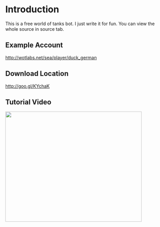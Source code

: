 # Introduction #
This is a free world of tanks bot. I just write it for fun. You can view the whole source in source tab.

## Example Account ##
http://wotlabs.net/sea/player/duck_german

## Download Location ##
http://goo.gl/KYchaK

## Tutorial Video ##
<a href='http://www.youtube.com/watch?feature=player_embedded&v=kJC2jSoFQc0' target='_blank'><img src='http://img.youtube.com/vi/kJC2jSoFQc0/0.jpg' width='425' height=344 /></a>